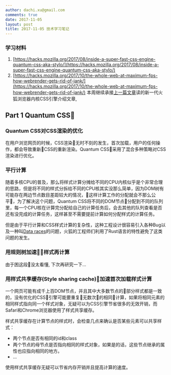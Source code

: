 ```yaml
---
author: dachi.xu@gmail.com
comments: true
date: 2017-11-05
layout: post
title: 2017-11-05 技术学习笔记
---
```


### 学习材料 
1. [https://hacks.mozilla.org/2017/08/inside-a-super-fast-css-engine-quantum-css-aka-stylo/](https://hacks.mozilla.org/2017/08/inside-a-super-fast-css-engine-quantum-css-aka-stylo/)
2. [https://hacks.mozilla.org/2017/10/the-whole-web-at-maximum-fps-how-webrender-gets-rid-of-jank/](https://hacks.mozilla.org/2017/10/the-whole-web-at-maximum-fps-how-webrender-gets-rid-of-jank/)
本周继续承接[上一篇文章](http://dachicj.com/2017/10/22/%E6%8A%80%E6%9C%AF%E5%AD%A6%E4%B9%A0%E7%AC%94%E8%AE%B0.html)读的新一代火狐浏览器内核CSS引擎介绍文章,

## Part 1 Quantum CSS

### Quantum CSS对CSS渲染的优化
在用户浏览网页的时候，CSS渲染无时不刻的发生，首次加载，用户的任何操作，都会导致重新CSS的重新渲染。Quantum CSS采用了混合多种策略对CSS渲染进行优化。

### 平行计算
随着多核CPU的普及，那么将样式计算分摊给不同的CPU内核似乎是个非常合理的思路，但是将不同的样式分拆给不同的CPU核其实没那么简单，因为DOM树有可能存在两边节点数目差距较大的情况，这样计算工作的分配就会不那么公平，为了解决这个问题，Quantum CSS将不同的DOM节点分配到不同的队列里，每一个CPU核在计算完分配给自己的计算任务后，会去其他的队列查看是否还有没完成的计算任务，这样甚至不需要提前计算如何分配样式的计算任务。

但是由于平行计算和CSS样式计算的复杂性，这种工程设计很容易引入各种Bug以及一种叫[Data races](https://hacks.mozilla.org/2017/06/avoiding-race-conditions-in-sharedarraybuffers-with-atomics/#data-race)的问题，火狐的工程师们利用了Rust语言的特性避免了这类问题的发生。

### 用规则树加速样式再计算
由于困这段没太看懂, 下次再研究一下...

### 用样式共享缓存(Style sharing cache)加速首次加载样式计算
一个网页可能有成千上百DOM节点，并且其中大多数节点的部分样式都是一致的，没有优化的CSS引擎可能要重复无数次的相同计算，如果将相同元素的相同样式指向同一个样式对象，无疑可以为CSS引擎节省很多的无效开销，而Safari和Chrome浏览器使用了样式共享缓存。

样式共享缓存在计算节点的样式时，会检查几点来确认是否某些元素可以共享样式：
+ 两个节点是否有相同的id和class
+ 两个节点的母节点是否指向相同的样式对象，如果是的话，这些节点继承的属性也应指向相同的地方。
+ ...

使用样式共享缓存无疑可以节省内存开销并且提高计算的速度。
